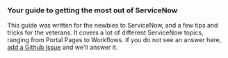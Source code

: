 ### Your guide to getting the most out of ServiceNow 

This guide was written for the newbies to ServiceNow, and a few tips and tricks for the veterans. It covers a lot of different ServiceNow topics, ranging from Portal Pages to Workflows. If you do not see an answer here, [add a Github Issue](https://github.com/digitalbs/snow-survival-guide/issues) and we'll answer it.

